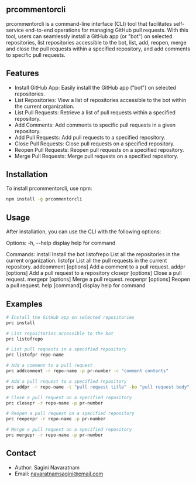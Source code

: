 ## prcommentorcli
prcommentorcli is a command-line interface (CLI) tool that facilitates self-service end-to-end operations for managing GitHub pull requests. With this tool, users can seamlessly install a GitHub app (or "bot") on selected repositories, list repositories accessible to the bot, list, add, reopen, merge and close the pull requests within a specified repository, and add comments to specific pull requests.


## Features
- Install GitHub App: Easily install the GitHub app ("bot") on selected repositories.
- List Repositories: View a list of repositories accessible to the bot within the current organization.
- List Pull Requests: Retrieve a list of pull requests within a specified repository.
- Add Comments: Add comments to specific pull requests in a given repository.
- Add Pull Requests: Add pull requests to a specified repository.
- Close Pull Requests: Close pull requests on a specified repository.
- Reopen Pull Requests: Reopen pull requests on a specified repository.
- Merge Pull Requests: Merge pull requests on a specified repository.

## Installation
To install prcommentorcli, use npm:

```bash
npm install -g prcommentorcli
```

## Usage

After installation, you can use the CLI with the following options:

Options:
  -h, --help            display help for command

Commands:
  install               Install the bot
  listofrepo            List all the repositories in the current organization.
  listofpr <repo>       List all the pull requests in the current repository.
  addcomment [options]  Add a comment to a pull request.
  addpr [options]       Add a pull request to a repository
  closepr [options]     Close a pull request.
  mergepr [options]     Merge a pull request.
  reopenpr [options]    Reopen a pull request.
  help [command]        display help for command

## Examples

```bash
# Install the GitHub app on selected repositories
prc install

# List repositories accessible to the bot
prc listofrepo 

# List pull requests in a specified repository
prc listofpr repo-name

# Add a comment to a pull request
prc addcomment -r repo-name -p pr-number -c "comment contents"

# Add a pull request to a specified repository
prc addpr -r repo-name -t "pull request title" -bo "pull request body" -he "head branch" -ba "base branch"

# Close a pull request on a specified repository
prc closepr -r repo-name -p pr-number

# Reopen a pull request on a specified repository
prc reopenpr -r repo-name -p pr-number

# Merge a pull request on a specified repository
prc mergepr -r repo-name -p pr-number
```


## Contact

- Author: Sagini Navaratnam
- Email: navaratnamsagini@email.com

